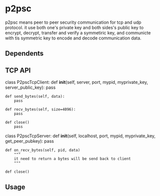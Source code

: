 # p2psc
p2psc means peer to peer security communication for tcp and udp protocol. 
it use both one's private key and both sides's public key to encrypt, 
decrypt, transfer and verify a symmetiric key, and communicte with tis 
symmetric key to encode and decode communication data.

## Dependents


## TCP API
class P2pscTcpClient:
	def __init__(self, server, port, mypid, 
							myprivate_key, server_public_key):
		pass

	def send_bytes(self, data):
		pass

	def recv_bytes(self, size=4096):
		pass

	def close()
		pass

class P2pscTcpServer:
	def __init__(self, localhost, port, mypid, 
							myprivate_key, get_peer_pubkey):
		pass

	def on_recv_bytes(self, pid, data)
		"""
		it need to return a bytes will be send back to client
		"""

	def close()


## Usage

